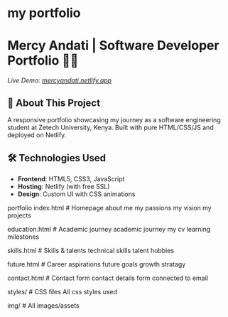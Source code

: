 
# my portfolio
# Mercy Andati | Software Developer Portfolio 👩‍💻
*Live Demo: [mercyandati.netlify.app](https://mercyportfolio.netlify.app/)*

## 🌟 About This Project
A responsive portfolio showcasing my journey as a software engineering student at Zetech University, Kenya. Built with pure HTML/CSS/JS and deployed on Netlify.

## 🛠 Technologies Used
- **Frontend**: HTML5, CSS3, JavaScript  
- **Hosting**: Netlify (with free SSL)  
- **Design**: Custom UI with CSS animations  

portfolio
 index.html # Homepage
     about me
     my passions
     my vision
     my projects

education.html # Academic journey
    academic journey
    my cv
    learning milestones

skills.html # Skills & talents
    technical skills
    talent
    hobbies

future.html # Career aspirations
    future goals
    growth stratagy

contact.html # Contact form
    contact details
    form connected to email

styles/ # CSS files
    All css styles used 

img/ # All images/assets


